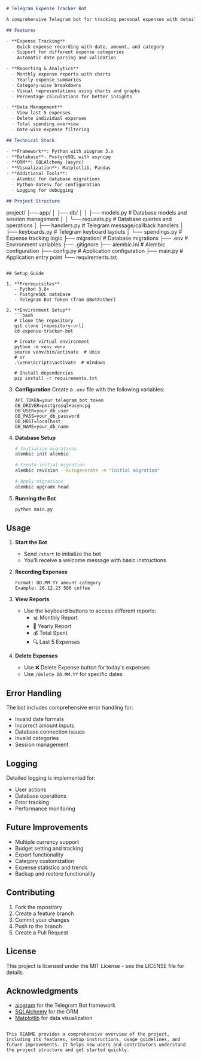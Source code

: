 ```markdown
# Telegram Expense Tracker Bot

A comprehensive Telegram bot for tracking personal expenses with detailed reporting and analytics capabilities.

## Features

- **Expense Tracking**
  - Quick expense recording with date, amount, and category
  - Support for different expense categories
  - Automatic date parsing and validation

- **Reporting & Analytics**
  - Monthly expense reports with charts
  - Yearly expense summaries
  - Category-wise breakdowns
  - Visual representations using charts and graphs
  - Percentage calculations for better insights

- **Data Management**
  - View last 5 expenses
  - Delete individual expenses
  - Total spending overview
  - Date-wise expense filtering

## Technical Stack

- **Framework**: Python with aiogram 3.x
- **Database**: PostgreSQL with asyncpg
- **ORM**: SQLAlchemy (async)
- **Visualization**: Matplotlib, Pandas
- **Additional Tools**: 
  - Alembic for database migrations
  - Python-dotenv for configuration
  - Logging for debugging

## Project Structure

```
project/
├── app/
│   ├── db/
│   │   ├── models.py      # Database models and session management
│   │   └── requests.py    # Database queries and operations
│   ├── handlers.py        # Telegram message/callback handlers
│   ├── keyboards.py       # Telegram keyboard layouts
│   └── spendings.py       # Expense tracking logic
├── migration/             # Database migrations
├── .env                   # Environment variables
├── .gitignore
├── alembic.ini           # Alembic configuration
├── config.py             # Application configuration
├── main.py               # Application entry point
└── requirements.txt
```

## Setup Guide

1. **Prerequisites**
   - Python 3.8+
   - PostgreSQL database
   - Telegram Bot Token (from @BotFather)

2. **Environment Setup**
   ```bash
   # Clone the repository
   git clone [repository-url]
   cd expense-tracker-bot

   # Create virtual environment
   python -m venv venv
   source venv/bin/activate  # Unix
   # or
   .\venv\Scripts\activate  # Windows

   # Install dependencies
   pip install -r requirements.txt
   ```

3. **Configuration**
   Create a `.env` file with the following variables:
   ```
   API_TOKEN=your_telegram_bot_token
   DB_DRIVER=postgresql+asyncpg
   DB_USER=your_db_user
   DB_PASS=your_db_password
   DB_HOST=localhost
   DB_NAME=your_db_name
   ```

4. **Database Setup**
   ```bash
   # Initialize migrations
   alembic init alembic

   # Create initial migration
   alembic revision --autogenerate -m "Initial migration"

   # Apply migrations
   alembic upgrade head
   ```

5. **Running the Bot**
   ```bash
   python main.py
   ```

## Usage

1. **Start the Bot**
   - Send `/start` to initialize the bot
   - You'll receive a welcome message with basic instructions

2. **Recording Expenses**
   ```
   Format: DD.MM.YY amount category
   Example: 26.12.23 500 coffee
   ```

3. **View Reports**
   - Use the keyboard buttons to access different reports:
     - 📊 Monthly Report
     - 📅 Yearly Report
     - 💰 Total Spent
     - 🔍 Last 5 Expenses

4. **Delete Expenses**
   - Use ❌ Delete Expense button for today's expenses
   - Use `/delete DD.MM.YY` for specific dates

## Error Handling

The bot includes comprehensive error handling for:
- Invalid date formats
- Incorrect amount inputs
- Database connection issues
- Invalid categories
- Session management

## Logging

Detailed logging is implemented for:
- User actions
- Database operations
- Error tracking
- Performance monitoring

## Future Improvements

- Multiple currency support
- Budget setting and tracking
- Export functionality
- Category customization
- Expense statistics and trends
- Backup and restore functionality

## Contributing

1. Fork the repository
2. Create a feature branch
3. Commit your changes
4. Push to the branch
5. Create a Pull Request

## License

This project is licensed under the MIT License - see the LICENSE file for details.

## Acknowledgments

- [aiogram](https://docs.aiogram.dev/) for the Telegram Bot framework
- [SQLAlchemy](https://www.sqlalchemy.org/) for the ORM
- [Matplotlib](https://matplotlib.org/) for data visualization
```

This README provides a comprehensive overview of the project, including its features, setup instructions, usage guidelines, and future improvements. It helps new users and contributors understand the project structure and get started quickly.
